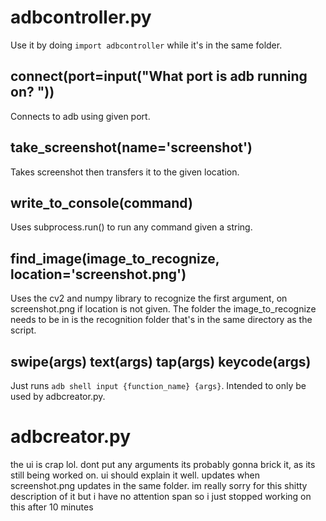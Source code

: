 # adbcontroller.py
Use it by doing `import adbcontroller` while it's in the same folder.

## connect(port=input("What port is adb running on? "))
Connects to adb using given port.

## take_screenshot(name='screenshot')
Takes screenshot then transfers it to the given location.

## write_to_console(command)
Uses subprocess.run() to run any command given a string.

## find_image(image_to_recognize, location='screenshot.png')
Uses the cv2 and numpy library to recognize the first argument, on screenshot.png if location is not given.
The folder the image_to_recognize needs to be in is the recognition folder that's in the same directory as the script.

## swipe(args) text(args) tap(args) keycode(args)
Just runs `adb shell input {function_name} {args}`.
Intended to only be used by adbcreator.py.

# adbcreator.py
the ui is crap lol.
dont put any arguments its probably gonna brick it, as its still being worked on. ui should explain it well.
updates when screenshot.png updates in the same folder.
im really sorry for this shitty description of it but i have no attention span so i just stopped working on this after 10 minutes
